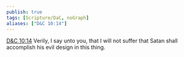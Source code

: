 ```yaml
---
publish: true
tags: [Scripture/DaC, noGraph]
aliases: ["D&C 10:14"]
---
```

[D&C 10:14](https://churchofjesuschrist.org/study/scriptures/dc-testament/dc/10?lang=eng&id=p14#p14) Verily, I say unto you, that I will not suffer that Satan shall accomplish his evil design in this thing.

